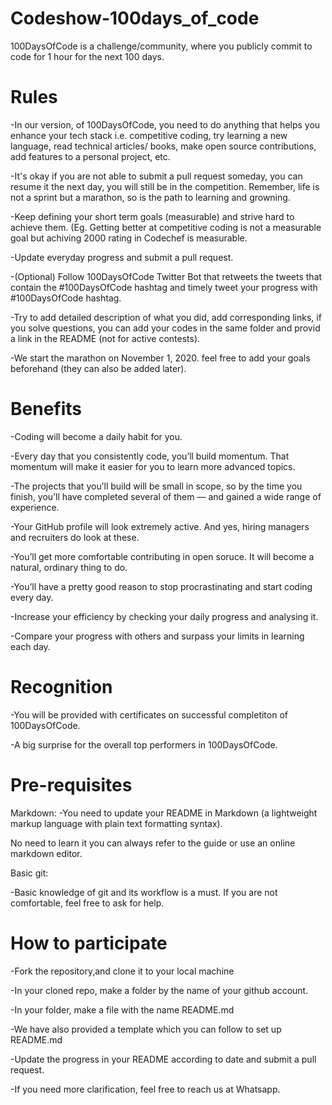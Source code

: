 
# Codeshow-100days_of_code

100DaysOfCode is a challenge/community, where you publicly commit to code for 1 hour for the next 100 days.


# Rules
-In our version, of 100DaysOfCode, you need to do anything that helps you enhance your tech stack i.e. competitive coding, try learning a new language, read technical articles/ books, make open source contributions, add features to a personal project, etc.

-It's okay if you are not able to submit a pull request someday, you can resume it the next day, you will still be in the competition. Remember, life is not a sprint but a marathon, so is the path to learning and growning.

-Keep defining your short term goals (measurable) and strive hard to achieve them. (Eg. Getting better at competitive coding is not a measurable goal but achiving 2000 rating in Codechef is measurable.

-Update everyday progress and submit a pull request.

-(Optional) Follow 100DaysOfCode Twitter Bot that retweets the tweets that contain the #100DaysOfCode hashtag and timely tweet your progress with #100DaysOfCode hashtag.

-Try to add detailed description of what you did, add corresponding links, if you solve questions, you can add your codes in the same folder and provid a link in the README (not for active contests).

-We start the marathon on November 1, 2020. feel free to add your goals beforehand (they can also be added later).

# Benefits
-Coding will become a daily habit for you.

-Every day that you consistently code, you’ll build momentum. That momentum will make it easier for you to learn more advanced topics.

-The projects that you’ll build will be small in scope, so by the time you finish, you’ll have completed several of them — and gained a wide range of experience.

-Your GitHub profile will look extremely active. And yes, hiring managers and recruiters do look at these.

-You’ll get more comfortable contributing in open soruce. It will become a natural, ordinary thing to do.

-You’ll have a pretty good reason to stop procrastinating and start coding every day.

-Increase your efficiency by checking your daily progress and analysing it.

-Compare your progress with others and surpass your limits in learning each day.

# Recognition
-You will be provided with certificates on successful completiton of 100DaysOfCode.

-A big surprise for the overall top performers in 100DaysOfCode.

# Pre-requisites
Markdown:
-You need to update your README in Markdown (a lightweight markup language with plain text formatting syntax).

No need to learn it you can always refer to the guide or use an online markdown editor.

Basic git:

-Basic knowledge of git and its workflow is a must. If you are not comfortable, feel free to ask for help.


# How to participate
-Fork the repository,and clone it to your local machine

-In your cloned repo, make a folder by the name of your github account.

-In your folder, make a file with the name README.md

-We have also provided a template which you can follow to set up README.md

-Update the progress in your README according to date and submit a pull request.

-If you need more clarification, feel free to reach us at Whatsapp.

